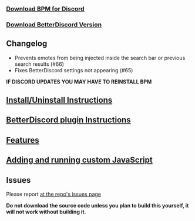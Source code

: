 ### [Download BPM for Discord](https://github.com/ByzantineFailure/BPM-for-Discord/releases/download/discord-v0.8.19-beta/BPM.for.Discord.discord-v0.8.19-beta.7z)
### [Download BetterDiscord Version](https://github.com/ByzantineFailure/BPM-for-Discord/releases/download/discord-v0.8.19-beta/betterDiscord-bpm.plugin.js)

## Changelog

* Prevents emotes from being injected inside the search bar or previous search results (#66)
* Fixes BetterDiscord settings not appearing (#65)

**IF DISCORD UPDATES YOU MAY HAVE TO REINSTALL BPM**

## [Install/Uninstall Instructions](https://github.com/ByzantineFailure/BPM-for-Discord/blob/discord-v0.8.19-beta/discord/INSTALLATION.md)

## [BetterDiscord plugin Instructions](https://github.com/ByzantineFailure/BPM-for-Discord/blob/discord-v0.8.19-beta/discord/BETTERDISCORD.md)

## [Features](https://github.com/ByzantineFailure/BPM-for-Discord/blob/discord-v0.8.19-beta/discord/FEATURES.md)

## [Adding and running custom JavaScript](https://github.com/ByzantineFailure/BPM-for-Discord/blob/discord-v0.8.19-beta/discord/CUSTOMJS.md)

## Issues
Please report [at the repo's issues page](https://github.com/ByzantineFailure/bpm/issues)

**Do not download the source code unless you plan to build this yourself, it will not work without building it.**
